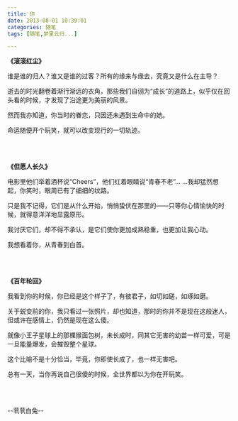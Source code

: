 ```yaml
---
title: 你
date: 2013-08-01 10:39:01
categories: 随笔
tags: [随笔,梦里云归...]

---
```

**《滚滚红尘》**

谁是谁的归人？谁又是谁的过客？所有的缘来与缘去，究竟又是什么在主导？

逝去的时光翻卷着渐行渐远的衣角，那些我们自诩为“成长”的道路上，似乎仅在回头看的时候，才发现了沿途更为美丽的风景。

然而我亦知道，你当时的眷恋，只因还未遇到生命中的她。

命运随便开个玩笑，就可以改变现行的一切轨迹。

<br /><br />

**《但愿人长久》**

电影里他们举着酒杯说“Cheers”，他们红着眼睛说“青春不老”... ...我却猛然想起，你笑时，眼周已有了细细的纹路。

只是我不记得，它们是从什么开始，悄悄蛰伏在那里的——只等你心情愉快的时候，就得意洋洋地显露原形。

我讨厌它们，却不得不承认，是它们使你更加成熟稳重，也更加让我心动。

我想看着你，从青春到白首。

<br /><br />

**《百年轮回》**

我看到你的时候，你已经是这个样子了，有彼君子，如切如磋，如琢如磨。

关于蜕变前的你，我只看过一张照片，却也知道，那时的你并不是现在这般迷人，但或许在感情上，仍然是现在这么傻。

就像小王子星球上的那棵猴面包树，未长成时，同其它无害的幼苗一样可爱，可是一旦能量爆发，会摧毁整个星球。

这个比喻不是十分恰当，毕竟，你即使长成了，也一样无害吧。

总有一天，当你再说自己很傻的时候，全世界都以为你在开玩笑。

<br /><br />

--茕茕白兔--